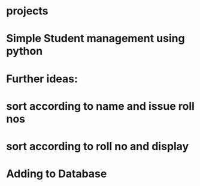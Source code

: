 # projects

# Simple Student management using python

# Further ideas:
# sort according to name and issue roll nos
# sort according to roll no and display
# Adding to Database
